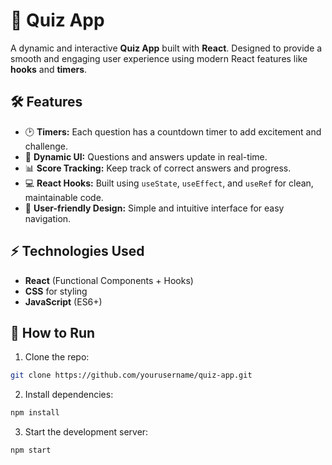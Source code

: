 # 🎉 Quiz App

A dynamic and interactive **Quiz App** built with **React**. Designed to provide a smooth and engaging user experience using modern React features like **hooks** and **timers**.

## 🛠️ Features

- 🕑 **Timers:** Each question has a countdown timer to add excitement and challenge.
- 🔄 **Dynamic UI:** Questions and answers update in real-time.
- 📊 **Score Tracking:** Keep track of correct answers and progress.
- 💻 **React Hooks:** Built using `useState`, `useEffect`, and `useRef` for clean, maintainable code.
- 🎨 **User-friendly Design:** Simple and intuitive interface for easy navigation.

## ⚡ Technologies Used

- **React** (Functional Components + Hooks)
- **CSS** for styling
- **JavaScript** (ES6+)

## 🚀 How to Run

1. Clone the repo:

```bash
git clone https://github.com/yourusername/quiz-app.git
```

2. Install dependencies:

```bash
npm install
```

3. Start the development server:

```bash
npm start
```
